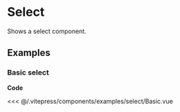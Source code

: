 <script setup>
import Basic from '../.vitepress/components/examples/select/Basic.vue'
</script>

# Select

Shows a select component.

## Examples

### Basic select
<Example>
  <Basic />
</Example>

**Code**

<<< @/.vitepress/components/examples/select/Basic.vue
